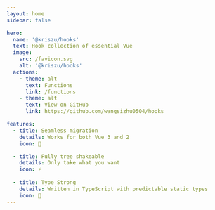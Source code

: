 ```yaml
---
layout: home
sidebar: false

hero:
  name: '@kriszu/hooks'
  text: Hook collection of essential Vue
  image:
    src: /favicon.svg
    alt: '@kriszu/hooks'
  actions:
    - theme: alt
      text: Functions
      link: /functions
    - theme: alt
      text: View on GitHub
      link: https://github.com/wangsizhu0504/hooks

features:
  - title: Seamless migration
    details: Works for both Vue 3 and 2
    icon: 🚀

  - title: Fully tree shakeable
    details: Only take what you want
    icon: ⚡
    
  - title: Type Strong
    details: Written in TypeScript with predictable static types
    icon: 🎯
---
```

